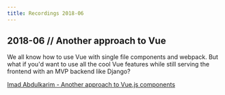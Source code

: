```yaml
---
title: Recordings 2018-06
---
```


## 2018-06 // Another approach to Vue

We all know how to use Vue with single file components and webpack. But what if you'd want to use all the cool Vue features while still serving the frontend with an MVP backend like Django?

<yt-video video-id="7b2wRpeaCaE" />

[Imad Abdulkarim - Another approach to Vue.js components](https://www.youtube.com/watch?v=7b2wRpeaCaE)
